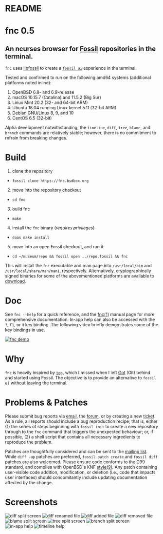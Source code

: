# README

# fnc 0.5

## An ncurses browser for [Fossil][0] repositories in the terminal.

`fnc` uses [libfossil][1] to create a [`fossil ui`][2] experience in the
terminal.

Tested and confirmed to run on the following amd64 systems (additional platforms
noted inline):

1. OpenBSD 6.8- and 6.9-release
2. macOS 10.15.7 (Catalina) and 11.5.2 (Big Sur)
3. Linux Mint 20.2 (32- and 64-bit ARM)
4. Ubuntu 18.04 running Linux kernel 5.11 (32-bit ARM)
5. Debian GNU/Linux 8, 9, and 10
6. CentOS 6.5 (32-bit)

Alpha development notwithstanding, the `timeline`, `diff`, `tree`, `blame`, and
`branch` commands are relatively stable; however, there is no commitment to
refrain from breaking changes.

# Build

1. clone the repository
  - `fossil clone https://fnc.bsdbox.org`
2. move into the repository checkout
  - `cd fnc`
3. build fnc
  - `make`
4. install the `fnc` binary (*requires privileges*)
  - `doas make install`
5. move into an open Fossil checkout, and run it:
  - `cd ~/museum/repo && fossil open ../repo.fossil && fnc`

This will install the `fnc` executable and man page into `/usr/local/bin` and
`/usr/local/share/man/man1`, respectively. Alternatively, cryptographically
signed binaries for some of the abovementioned platforms are available to
[download][3].

# Doc

See `fnc --help` for a quick reference, and the [fnc(1)][4] manual page for more
comprehensive documentation. In-app help can also be accessed with the `?`,
`F1`, or `H` key binding. The following video briefly demonstrates some of the
key bindings in use.

[![fnc demo][5]][6]

# Why

`fnc` is heavily inspired by [`tog`][7], which I missed when I left [Got][8]
(Git) behind and started using Fossil. The objective is to provide an
alternative to `fossil ui` without leaving the terminal.

# Problems & Patches

Please submit bug reports via [email][9], the [forum][10], or by creating a new
[ticket][11]. As a rule, all reports should include a bug reproduction recipe;
that is, either (1) the series of steps beginning with `fossil init` to create a
new repository through to the `fnc` command that triggers the unexpected
behaviour; or, if possible, (2) a shell script that contains all necessary
ingredients to reproduce the problem.

Patches are thoughtfully considered and can be sent to the [mailing list][12].
While `diff -up` patches are preferred, `fossil patch create` and `fossil diff` 
patches are also welcomed. Please ensure code conforms to the C99 standard,
and complies with OpenBSD's KNF [style(9)][13]. Any patch containing
user-visible code addition, modification, or deletion (i.e., code that impacts
user interfaces) should concomitantly include updating documentation affected
by the change.

# Screenshots

![diff split screen](https://fnc.bsdbox.org/uv/resources/img/fnc-diff-splitscreen.png "fnc diff split screen")
![diff renamed file](https://fnc.bsdbox.org/uv/resources/img/fnc-diff-full-file_renamed.png "fnc diff file renamed")
![diff added file](https://fnc.bsdbox.org/uv/resources/img/fnc-diff-split-file_added.png "fnc diff file added")
![diff removed file](https://fnc.bsdbox.org/uv/resources/img/fnc-diff-split-file-removed.png "fnc diff file removed")
![blame split screen](https://fnc.bsdbox.org/uv/resources/img/fnc-blame-splitscreen.png "fnc blame split screen")
![tree split screen](https://fnc.bsdbox.org/uv/resources/img/fnc-tree-splitscreen.png "fnc tree split screen")
![branch split screen](https://fnc.bsdbox.org/uv/resources/img/fnc-branch-splitscreen.png "fnc branch split screen")
![in-app help](https://fnc.bsdbox.org/uv/resources/img/fnc-inapp_help.png "fnc in-app help")
![timeline help](https://fnc.bsdbox.org/uv/resources/img/fnc-timeline-help.png "fnc timeline help")

[0]: https://fossil-scm.org
[1]: https://fossil.wanderinghorse.net/r/libfossil
[2]: https://fossil-scm.org/home/help?cmd=ui
[3]: https://fnc.bsdbox.org/uv/download.html
[4]: https://fnc.bsdbox.org/uv/resources/doc/fnc.1.html
[5]: https://fnc.bsdbox.org/uv/resources/img/fnc-timeline-fullscreen.png
[6]: https://itac.bsdbox.org/fnc-demo.mp4
[7]: https://gameoftrees.org/tog.1.html
[8]: https://gameoftrees.org
[9]: mailto:fnc@bsdbox.org
[10]: https://fnc.bsdbox.org/forum
[11]: https://fnc.bsdbox.org/ticket
[12]: https://itac.bsdbox.org/listinfo/fnc
[13]: https://man.openbsd.org/style.9

